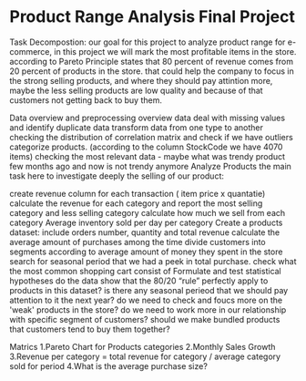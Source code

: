 # Product Range Analysis Final Project

Task Decompostion: our goal for this project to analyze product range for e-commerce, in this project we will mark the most profitable items in the store. according to Pareto Principle states that 80 percent of revenue comes from 20 percent of products in the store. that could help the company to focus in the strong selling products, and where they should pay attintion more, maybe the less selling products are low quality and because of that customers not getting back to buy them.

Data overview and preprocessing
overview data
deal with missing values and identify duplicate data
transform data from one type to another
checking the distribution of correlation matrix and check if we have outliers
categorize products. (according to the column StockCode we have 4070 items)
checking the most relevant data - maybe what was trendy product few months ago and now is not trendy anymore
Analyze Products
the main task here to investigate deeply the selling of our product:

create revenue column for each transaction ( item price x quantatie)
calculate the revenue for each category and report the most selling category and less selling category
calculate how much we sell from each category
Average inventory sold per day per category
Create a products dataset: include orders number, quantity and total revenue
calculate the average amount of purchases among the time
divide customers into segments according to average amount of money they spent in the store
search for seasonal period that we had a peek in total purchase.
check what the most common shopping cart consist of
Formulate and test statistical hypotheses
do the data show that the 80/20 “rule” perfectly apply to products in this dataset?
is there any seasonal perieod that we should pay attention to it the next year?
do we need to check and foucs more on the 'weak' products in the store?
do we need to work more in our relationship with specific segment of customers?
should we make bundled products that customers tend to buy them together?

Matrics
1.Pareto Chart for Products categories
2.Monthly Sales Growth
3.Revenue per category = total revenue for category / average category sold for period
4.What is the average purchase size?
